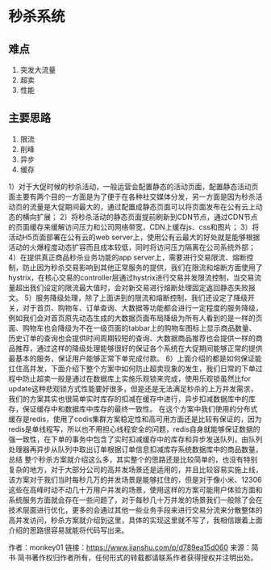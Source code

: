 # 秒杀系统

## 难点

1. 突发大流量
2. 超卖
3. 性能

## 主要思路

1. 限流
2. 削峰
3. 异步
4. 缓存

1）对于大促时候的秒杀活动，一般运营会配置静态的活动页面，配置静态活动页面主要有两个目的一方面是为了便于在各种社交媒体分发，另一方面是因为秒杀活动页的流量是大促期间最大的，通过配置成静态页面可以将页面发布在公有云上动态的横向扩展；
2）将秒杀活动的静态页面提前刷新到CDN节点，通过CDN节点的页面缓存来缓解访问压力和公司网络带宽，CDN上缓存js、css和图片；
3）将活动H5页面部署在公有云的web  server上，使用公有云最大的好处就是能够根据活动的火爆程度动态扩容而且成本较低，同时将访问压力隔离在公司系统外部；
4）在提供真正商品秒杀业务功能的app server上，需要进行交易限流、熔断控制，防止因为秒杀交易影响到其他正常服务的提供，我们在限流和熔断方面使用了hystrix，在核心交易的controller层通过hystrix进行交易并发限流控制，当交易流量超出我们设定的限流最大值时，会对新交易进行熔断处理固定返回静态失败报文。
5）服务降级处理，除了上面讲到的限流和熔断控制，我们还设定了降级开关，对于首页、购物车、订单查询、大数据等功能都会进行一定程度的服务降级，例如我们会对首页原先动态生成的大数据页面布局降级为所有人看到的是一样的页面、购物车也会降级为不在一级页面的tabbar上的购物车图标上显示商品数量、历史订单的查询也会提供时间周期较短的查询、大数据商品推荐也会提供一样的商品推荐，通过这样的降级处理能够很好的保证各个系统在大促期间能够正常的提供最基本的服务，保证用户能够正常下单完成付款。
6）上面介绍的都是如何保证能扛住高并发，下面介绍下整个方案中如何防止超卖现象的发生，我们日常的下单过程中防止超卖一般是通过在数据库上实施乐观锁来完成，使用乐观锁虽然比for update这种悲观锁方式性能要好很多，但是还是无法满足秒杀的上万并发需求，我们的方案其实也很简单实时库存的扣减在缓存中进行，异步扣减数据库中的库存，保证缓存中和数据库中库存的最终一致性。
在这个方案中我们使用的分布式缓存是redis，使用了codis集群方案稳定性和高可用方面还是比较有保证的，因为redis是单线程写，所以也不用担心线程安全的问题，redis自身就能够保证数据的强一致性，在下单的事务中包含了实时扣减缓存中的库存和异步发送队列，由队列处理器再异步从队列中取出订单根据订单信息扣减库存系统数据库中的商品数量。
总结
整个秒杀方案就介绍这么多，其实整个的思路还是比较简单的，也没有特别复杂的地方，对于大部分公司的高并发场景还是适用的，并且比较容易实施上线，该方案对于我们当时每秒几万的并发场景是能够扛住的，但是对于像小米、12306这些在高峰时动不动几十万用户并发的场景，使用这样的方案可能用户体验方面和系统服务方面就会存在一些问题了，对于每秒几十万并发的场景我们一般除了会在技术层面进行优化，更多的会通过其他一些业务手段来进行交易分流来分散整体的高并发访问，秒杀方案就介绍到这里，具体的实现这里就不写了，我相信跟着上面介绍的思路很容易就能将代码写出来。

作者：monkey01
链接：https://www.jianshu.com/p/d789ea15d060
来源：简书
简书著作权归作者所有，任何形式的转载都请联系作者获得授权并注明出处。